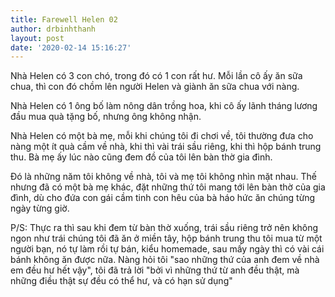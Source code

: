 ```yaml
---
title: Farewell Helen 02
author: drbinhthanh
layout: post
date: '2020-02-14 15:16:27'
---
```


Nhà Helen có 3 con chó, trong đó có 1 con rất hư. Mỗi lần cô ấy ăn sữa chua, thì con đó chồm lên người Helen và giành ăn sữa chua với nàng.

Nhà Helen có 1 ông bố làm nông dân trồng hoa, khi cô ấy lãnh tháng lương đầu mua quà tặng bố, nhưng ông không nhận.

Nhà Helen có một bà mẹ, mỗi khi chúng tôi đi chơi về, tôi thường đưa cho nàng một ít quà cầm về nhà, khi thì vài trái sầu riêng, khi thì hộp bánh trung thu. Bà mẹ ấy lúc nào cũng đem đồ của tôi lên bàn thờ gia đình.

Đó là những năm tôi không về nhà, tôi và mẹ tôi không nhìn mặt nhau. Thế nhưng đã có một bà mẹ khác, đặt những thứ tôi mang tới lên bàn thờ của gia đình, dù cho đứa con gái cầm tinh con hêu của bà háo hức ăn chúng từng ngày từng giờ.

P/S: Thực ra thì sau khi đem từ bàn thờ xuống, trái sầu riêng trở nên không ngon như trái chúng tôi đã ăn ở miền tây, hộp bánh trung thu tôi mua từ một người bạn, nó tự làm rồi tự bán, kiểu homemade, sau mấy ngày thì có vài cái bánh không ăn được nữa. Nàng hỏi tôi "sao những thứ của anh đem về nhà em đều hư hết vậy", tôi đã trả lời "bởi vì những thứ từ anh đều thật, mà những điều thật sự đều có thể hư, và có hạn sử dụng"